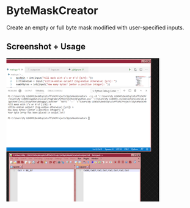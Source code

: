 # ByteMaskCreator
Create an empty or full byte mask modified with user-specified inputs.

## Screenshot + Usage
<img src="/screenshot.PNG" width="400">
